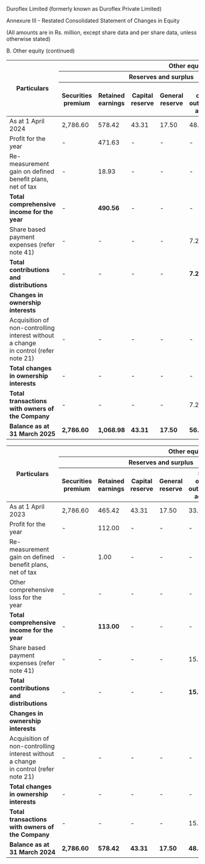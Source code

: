 Duroflex Limited (formerly known as Duroflex Private Limited)

Annexure III - Restated Consolidated Statement of Changes in Equity

(All amounts are in Rs. million, except share data and per share data, unless otherwise stated)

B. Other equity (continued)

<table><thead><tr><th rowspan="3">Particulars</th><th colspan="7">Other equity</th><th rowspan="3">Total<br/>attributable to<br/>the owners of the<br/>Company</th><th rowspan="3">Non-controlling<br/>interest</th><th rowspan="3">Total equity</th></tr><tr><th colspan="6">Reserves and surplus</th><th rowspan="2">Other comprehensive<br/>income (OCI)</th></tr><tr><th>Securities premium</th><th>Retained<br/>earnings</th><th>Capital<br/>reserve</th><th>General reserve</th><th>Share options<br/>outstanding account</th><th>Demerger<br/>deficit reserve</th><th>Equity instruments<br/>through OCI</th></tr></thead><tbody><tr><td>As at 1 April 2024</td><td>2,786.60</td><td>578.42</td><td>43.31</td><td>17.50</td><td>48.80</td><td>-</td><td>(76.72)</td><td>3,397.91</td><td>-</td><td>3,397.91</td></tr><tr><td>Profit for the year</td><td>-</td><td>471.63</td><td>-</td><td>-</td><td>-</td><td>-</td><td>-</td><td>471.63</td><td>-</td><td>471.63</td></tr><tr><td>Re-measurement gain on defined benefit plans, net of tax</td><td>-</td><td>18.93</td><td>-</td><td>-</td><td>-</td><td>-</td><td>-</td><td>18.93</td><td>-</td><td>18.93</td></tr><tr><td><strong>Total comprehensive income for the year</strong></td><td>-</td><td><strong>490.56</strong></td><td>-</td><td>-</td><td>-</td><td>-</td><td>-</td><td><strong>490.56</strong></td><td>-</td><td><strong>490.56</strong></td></tr><tr><td>Share based payment expenses (refer note 41)</td><td>-</td><td>-</td><td>-</td><td>-</td><td>7.20</td><td>-</td><td>-</td><td>7.20</td><td>-</td><td>7.20</td></tr><tr><td><strong>Total contributions and distributions</strong></td><td>-</td><td>-</td><td>-</td><td>-</td><td><strong>7.20</strong></td><td>-</td><td>-</td><td><strong>7.20</strong></td><td>-</td><td><strong>7.20</strong></td></tr><tr><td><strong>Changes in ownership interests</strong></td><td></td><td></td><td></td><td></td><td></td><td></td><td></td><td></td><td></td><td></td></tr><tr><td>Acquisition of non-controlling interest without a change<br/>in control (refer note 21)</td><td>-</td><td>-</td><td>-</td><td>-</td><td>-</td><td>-</td><td>-</td><td>-</td><td>-</td><td>-</td></tr><tr><td><strong>Total changes in ownership interests</strong></td><td>-</td><td>-</td><td>-</td><td>-</td><td>-</td><td>-</td><td>-</td><td>-</td><td>-</td><td>-</td></tr><tr><td><strong>Total transactions with owners of the Company</strong></td><td>-</td><td>-</td><td>-</td><td>-</td><td>7.20</td><td>-</td><td>-</td><td>7.20</td><td>-</td><td>7.20</td></tr><tr><td><strong>Balance as at 31 March 2025</strong></td><td><strong>2,786.60</strong></td><td><strong>1,068.98</strong></td><td><strong>43.31</strong></td><td><strong>17.50</strong></td><td><strong>56.00</strong></td><td>-</td><td><strong>(76.72)</strong></td><td><strong>3,895.67</strong></td><td>-</td><td><strong>3,895.67</strong></td></tr></tbody></table>

<table><thead><tr><th rowspan="3">Particulars</th><th colspan="7">Other equity</th><th rowspan="3">Total<br/>attributable to<br/>the owners of the<br/>Company</th><th rowspan="3">Non-controlling<br/>interest</th><th rowspan="3">Total equity</th></tr><tr><th colspan="6">Reserves and surplus</th><th rowspan="2">Other comprehensive<br/>income (OCI)</th></tr><tr><th>Securities premium</th><th>Retained<br/>earnings</th><th>Capital<br/>reserve</th><th>General reserve</th><th>Share options<br/>outstanding account</th><th>Demerger<br/>deficit reserve</th><th>Equity instruments<br/>through OCI</th></tr></thead><tbody><tr><td>As at 1 April 2023</td><td>2,786.60</td><td>465.42</td><td>43.31</td><td>17.50</td><td>33.42</td><td>-</td><td>(34.40)</td><td>3,311.85</td><td>-</td><td>3,311.85</td></tr><tr><td>Profit for the year</td><td>-</td><td>112.00</td><td>-</td><td>-</td><td>-</td><td>-</td><td>-</td><td>112.00</td><td>-</td><td>112.00</td></tr><tr><td>Re-measurement gain on defined benefit plans, net of tax</td><td>-</td><td>1.00</td><td>-</td><td>-</td><td>-</td><td>-</td><td>-</td><td>1.00</td><td>-</td><td>1.00</td></tr><tr><td>Other comprehensive loss for the year</td><td>-</td><td>-</td><td>-</td><td>-</td><td>-</td><td>-</td><td>(42.32)</td><td>(42.32)</td><td>-</td><td>(42.32)</td></tr><tr><td><strong>Total comprehensive income for the year</strong></td><td>-</td><td><strong>113.00</strong></td><td>-</td><td>-</td><td>-</td><td>-</td><td>-</td><td><strong>(42.32)</strong></td><td>-</td><td><strong>70.68</strong></td></tr><tr><td>Share based payment expenses (refer note 41)</td><td>-</td><td>-</td><td>-</td><td>-</td><td>15.38</td><td>-</td><td>-</td><td>15.38</td><td>-</td><td>15.38</td></tr><tr><td><strong>Total contributions and distributions</strong></td><td>-</td><td>-</td><td>-</td><td>-</td><td><strong>15.38</strong></td><td>-</td><td>-</td><td><strong>15.38</strong></td><td>-</td><td><strong>15.38</strong></td></tr><tr><td><strong>Changes in ownership interests</strong></td><td></td><td></td><td></td><td></td><td></td><td></td><td></td><td></td><td></td><td></td></tr><tr><td>Acquisition of non-controlling interest without a change<br/>in control (refer note 21)</td><td>-</td><td>-</td><td>-</td><td>-</td><td>-</td><td>-</td><td>-</td><td>-</td><td>-</td><td>-</td></tr><tr><td><strong>Total changes in ownership interests</strong></td><td>-</td><td>-</td><td>-</td><td>-</td><td>-</td><td>-</td><td>-</td><td>-</td><td>-</td><td>-</td></tr><tr><td><strong>Total transactions with owners of the Company</strong></td><td>-</td><td>-</td><td>-</td><td>-</td><td>15.38</td><td>-</td><td>-</td><td>15.38</td><td>-</td><td>15.38</td></tr><tr><td><strong>Balance as at 31 March 2024</strong></td><td><strong>2,786.60</strong></td><td><strong>578.42</strong></td><td><strong>43.31</strong></td><td><strong>17.50</strong></td><td><strong>48.80</strong></td><td>-</td><td><strong>(76.72)</strong></td><td><strong>3,397.91</strong></td><td>-</td><td><strong>3,397.91</strong></td></tr></tbody></table>